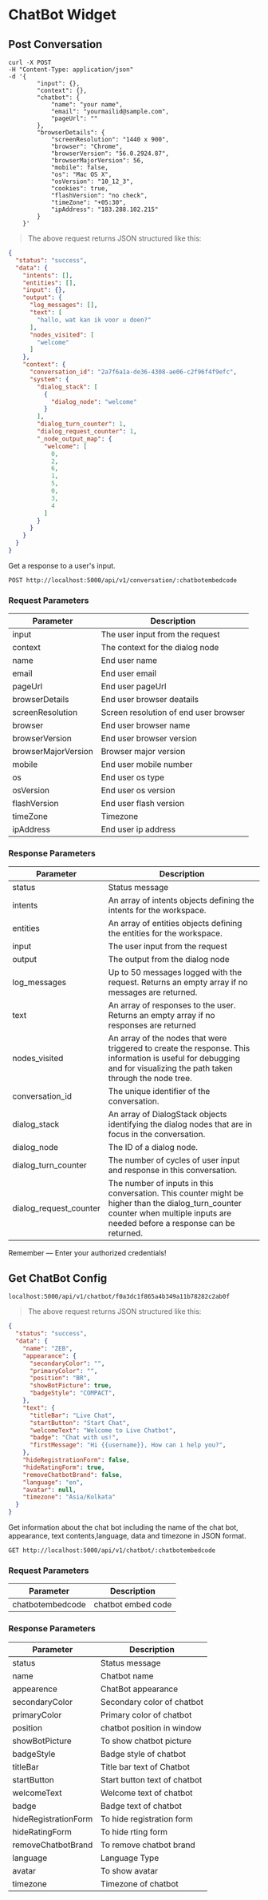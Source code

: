 # ChatBot Widget

## Post Conversation

```shell
curl -X POST 
-H "Content-Type: application/json" 
-d '{
        "input": {},
        "context": {},
        "chatbot": {
            "name": "your name",
            "email": "yourmailid@sample.com",
            "pageUrl": ""
        },
        "browserDetails": {
            "screenResolution": "1440 x 900",
            "browser": "Chrome",
            "browserVersion": "56.0.2924.87",
            "browserMajorVersion": 56,
            "mobile": false,
            "os": "Mac OS X",
            "osVersion": "10_12_3",
            "cookies": true,
            "flashVersion": "no check",
            "timeZone": "+05:30",
            "ipAddress": "183.288.102.215"
        }
    }'
```

> The above request returns JSON structured like this:

```json
{
  "status": "success",
  "data": {
    "intents": [],
    "entities": [],
    "input": {},
    "output": {
      "log_messages": [],
      "text": [
        "hallo, wat kan ik voor u doen?"
      ],
      "nodes_visited": [
        "welcome"
      ]
    },
    "context": {
      "conversation_id": "2a7f6a1a-de36-4308-ae06-c2f96f4f9efc",
      "system": {
        "dialog_stack": [
          {
            "dialog_node": "welcome"
          }
        ],
        "dialog_turn_counter": 1,
        "dialog_request_counter": 1,
        "_node_output_map": {
          "welcome": [
            0,
            2,
            6,
            1,
            5,
            0,
            3,
            4
          ]
        }
      }
    }
  }
}
```

Get a response to a user's input.

`POST http://localhost:5000/api/v1/conversation/:chatbotembedcode`

### Request Parameters

Parameter | Description
--------- | -----------
input | The user input from the request
context | The context for the dialog node
name  | End user name
email  | End user email
pageUrl  | End user pageUrl
browserDetails  | End user browser deatails
screenResolution  | Screen resolution of end user browser
browser  | End user browser name
browserVersion  | End user browser version
browserMajorVersion  | Browser major version
mobile  | End user mobile number
os  | End user os type
osVersion  | End user os version
flashVersion  | End user flash version
timeZone  | Timezone
ipAddress  | End user ip address

### Response Parameters

Parameter | Description
--------- | -----------
status | Status message
intents  | An array of intents objects defining the intents for the workspace.
entities  | An array of entities objects defining the entities for the workspace.
input  | The user input from the request
output  | The output from the dialog node
log_messages  | Up to 50 messages logged with the request. Returns an empty array if no messages are returned.
text  | An array of responses to the user. Returns an empty array if no responses are returned
nodes_visited | An array of the nodes that were triggered to create the response. This information is useful for debugging and for visualizing the path taken through the node tree.
conversation_id | The unique identifier of the conversation.
dialog_stack | An array of DialogStack objects identifying the dialog nodes that are in focus in the conversation.
dialog_node | The ID of a dialog node.
dialog_turn_counter | The number of cycles of user input and response in this conversation.
dialog_request_counter | The number of inputs in this conversation. This counter might be higher than the dialog_turn_counter counter when multiple inputs are needed before a response can be returned.


<aside class="success">
Remember — Enter your authorized credentials!
</aside>

## Get ChatBot Config

```shell
localhost:5000/api/v1/chatbot/f0a3dc1f865a4b349a11b78282c2ab0f
```

> The above request returns JSON structured like this:

```json
{
  "status": "success",
  "data": {
    "name": "ZEB",
    "appearance": {
      "secondaryColor": "",
      "primaryColor": "",
      "position": "BR",
      "showBotPicture": true,
      "badgeStyle": "COMPACT",
    },
    "text": {
      "titleBar": "Live Chat",
      "startButton": "Start Chat",
      "welcomeText": "Welcome to Live Chatbot",
      "badge": "Chat with us!",
      "firstMessage": "Hi {{username}}, How can i help you?",
    },
    "hideRegistrationForm": false,
    "hideRatingForm": true,
    "removeChatbotBrand": false,
    "language": "en",
    "avatar": null,
    "timezone": "Asia/Kolkata"
  }
}
```

Get information about the chat bot including the name of the chat bot, appearance, text contents,language, data and timezone in JSON format.

`GET http://localhost:5000/api/v1/chatbot/:chatbotembedcode`

### Request Parameters

Parameter | Description
--------- | -----------
chatbotembedcode  | chatbot embed code

### Response Parameters

Parameter | Description
--------- | -----------
status | Status message
name  | Chatbot name
appearence  | ChatBot appearance
secondaryColor  | Secondary color of chatbot
primaryColor  |  Primary color of chatbot
position  |  chatbot position in window
showBotPicture  | To show chatbot picture
badgeStyle  | Badge style of chatbot
titleBar  |  Title bar text of Chatbot
startButton  |  Start button text of chatbot
welcomeText  |  Welcome text of chatbot
badge  |  Badge text of chatbot
hideRegistrationForm  | To hide registration form
hideRatingForm  |  To hide rting form
removeChatbotBrand  |  To remove chatbot brand 
language  |  Language Type
avatar  |  To show avatar
timezone  | Timezone of chatbot

